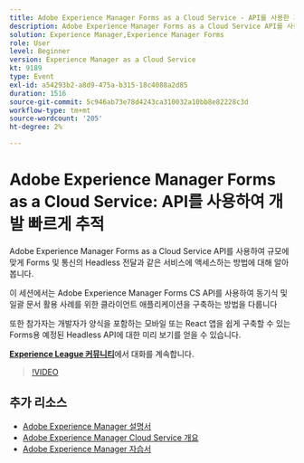 ```yaml
---
title: Adobe Experience Manager Forms as a Cloud Service - API를 사용한 개발 빠른 추적
description: Adobe Experience Manager Forms as a Cloud Service API를 사용하여 규모에 맞게 Forms 및 통신의 Headless 전달과 같은 서비스에 액세스하는 방법에 대해 알아봅니다. 이 세션에서는 Adobe Experience Manager Forms CS API를 사용하여 동기식 및 일괄 문서 활용 사례를 위한 클라이언트 애플리케이션을 구축하는 방법에 대해 설명합니다. 또한 참가자는 개발자가 양식을 포함하는 모바일 또는 React 앱을 쉽게 구축할 수 있는 Forms용 예정된 Headless API에 대한 미리 보기를 얻을 수 있습니다.
solution: Experience Manager,Experience Manager Forms
role: User
level: Beginner
version: Experience Manager as a Cloud Service
kt: 9189
type: Event
exl-id: a54293b2-a8d9-475a-b315-18c4088a2d85
duration: 1516
source-git-commit: 5c946ab73e78d4243ca310032a10bb8e82228c3d
workflow-type: tm+mt
source-wordcount: '205'
ht-degree: 2%

---
```


# Adobe Experience Manager Forms as a Cloud Service: API를 사용하여 개발 빠르게 추적

Adobe Experience Manager Forms as a Cloud Service API를 사용하여 규모에 맞게 Forms 및 통신의 Headless 전달과 같은 서비스에 액세스하는 방법에 대해 알아봅니다. 

이 세션에서는 Adobe Experience Manager Forms CS API를 사용하여 동기식 및 일괄 문서 활용 사례를 위한 클라이언트 애플리케이션을 구축하는 방법을 다룹니다

또한 참가자는 개발자가 양식을 포함하는 모바일 또는 React 앱을 쉽게 구축할 수 있는 Forms용 예정된 Headless API에 대한 미리 보기를 얻을 수 있습니다.

**[Experience League 커뮤니티](https://adobe.ly/3zKLQrw)**&#x200B;에서 대화를 계속합니다.

>[!VIDEO](https://video.tv.adobe.com/v/337724/?quality=12&learn=on&hidetitle=true)

## 추가 리소스

- [Adobe Experience Manager 설명서](https://experienceleague.adobe.com/docs/experience-manager-cloud-service.html?lang=ko)
- [Adobe Experience Manager Cloud Service 개요](https://experienceleague.adobe.com/docs/experience-manager-cloud-service/overview/home.html?lang=ko)
- [Adobe Experience Manager 자습서](https://experienceleague.adobe.com/docs/experience-manager-tutorials.html?lang=ko)
